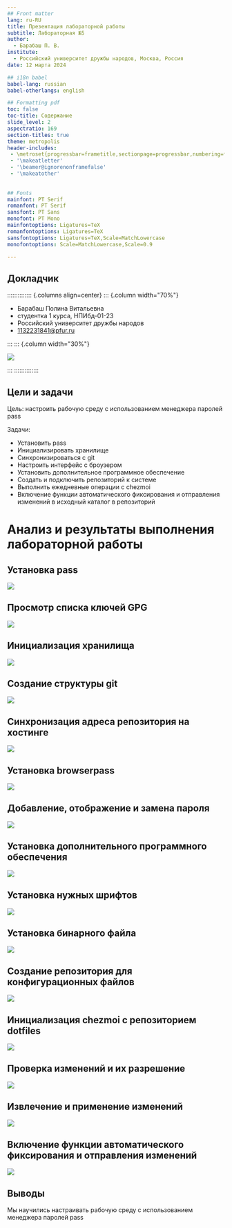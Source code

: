 ```yaml
---
## Front matter
lang: ru-RU
title: Презентация лабораторной работы
subtitle: Лабораторная №5
author:
  - Барабаш П. В.
institute:
  - Российский университет дружбы народов, Москва, Россия
date: 12 марта 2024

## i18n babel
babel-lang: russian
babel-otherlangs: english

## Formatting pdf
toc: false
toc-title: Содержание
slide_level: 2
aspectratio: 169
section-titles: true
theme: metropolis
header-includes:
 - \metroset{progressbar=frametitle,sectionpage=progressbar,numbering=fraction}
 - '\makeatletter'
 - '\beamer@ignorenonframefalse'
 - '\makeatother'
 
 
## Fonts
mainfont: PT Serif
romanfont: PT Serif
sansfont: PT Sans
monofont: PT Mono
mainfontoptions: Ligatures=TeX
romanfontoptions: Ligatures=TeX
sansfontoptions: Ligatures=TeX,Scale=MatchLowercase
monofontoptions: Scale=MatchLowercase,Scale=0.9

---
```


## Докладчик

:::::::::::::: {.columns align=center}
::: {.column width="70%"}

  * Барабаш Полина Витальевна
  * студентка 1 курса, НПИбд-01-23
  * Российский университет дружбы народов
  * [1132231841@pfur.ru](mailto:1132231841@pfur.ru)

:::
::: {.column width="30%"}

![](./image/я.png)

:::
::::::::::::::

## Цели и задачи

Цель: настроить рабочую среду с использованием менеджера паролей pass


Задачи:

- Установить pass
- Инициализировать хранилище
- Синхронизироваться с git
- Настроить интерфейс с броузером
- Установить дополнительное программное обеспечение
- Создать и подключить репозиторий к системе
- Выполнить ежедневные операции c chezmoi
- Включение функции автоматического фиксирования и отправления изменений в исходный каталог в репозиторий



# Анализ и результаты выполнения лабораторной работы


## Установка pass

![](./image/fig001.png)


## Просмотр списка ключей GPG

![](./image/fig002.png)


## Инициализация хранилища

![](./image/fig003.png)


## Создание структуры git


![](./image/fig004.png)

## Синхронизация адреса репозитория на хостинге


![](./image/fig005.png)

## Установка browserpass


![](./image/fig006.png)

## Добавление, отображение и замена пароля


![](./image/fig007.png)

## Установка дополнительного программного обеспечения


![](./image/fig008.png)


## Установка нужных шрифтов


![](./image/fig009.png)


## Установка бинарного файла


![](./image/fig010.png)

## Создание репозитория для конфигурационных файлов


![](./image/fig011.png)

## Инициализация chezmoi с репозиторием dotfiles


![](./image/fig012.png)

## Проверка изменений и их разрешение


![](./image/fig013.png)

## Извлечение и применение изменений


![](./image/fig014.png)

## Включение функции автоматического фиксирования и отправления изменений


![](./image/fig015.png)



## Выводы

Мы научились настраивать рабочую среду с использованием менеджера паролей pass


